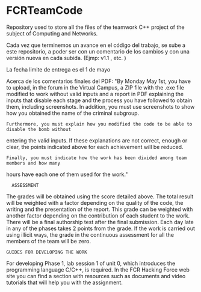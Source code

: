 # FCRTeamCode
Repository used to store all the files of the teamwork C++ project of the subject of Computing and Networks.

Cada vez que terminemos un avance en el código del trabajo, se sube a este repositorio, a poder ser con un comentario de los cambios y con una versión
nueva en cada subida. (Ejmp: v1.1 , etc. )

La fecha limite de entrega es el 1 de mayo


Acerca de los comentarios finales del PDF:
    "By Monday May 1st, you have to upload, in the forum in the Virtual Campus, a ZIP file with the
.exe file modified to work without valid inputs and a report in PDF explaining the inputs that
disable each stage and the process you have followed to obtain them, including screenshots. In
addition, you must use screenshots to show how you obtained the name of the criminal subgroup.

    Furthermore, you must explain how you modified the code to be able to disable the bomb without
entering the valid inputs. If these explanations are not correct, enough or clear, the points
indicated above for each achievement will be reduced.

    Finally, you must indicate how the work has been divided among team members and how many
hours have each one of them used for the work."

      ASSESSMENT
The grades will be obtained using the score detailed above. The total result will be weighted with a
factor depending on the quality of the code, the writing and the presentation of the report. This
grade can be weighted with another factor depending on the contribution of each student to the
work. There will be a final authorship test after the final submission. Each day late in any of the
phases takes 2 points from the grade.
If the work is carried out using illicit ways, the grade in the continuous assessment for all the
members of the team will be zero.

    GUIDES FOR DEVELOPING THE WORK
    
For developing Phase 1, lab session 1 of unit 0, which introduces the programming language
C/C++, is required.
In the FCR Hacking Force web site you can find a section with resources such as documents and
video tutorials that will help you with the assignment.
